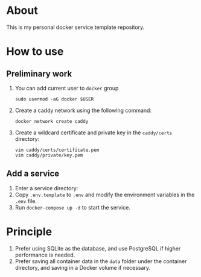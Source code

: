# About

This is my personal docker service template repository.

# How to use

## Preliminary work

1. You can add current user to `docker` group

   ```shell
   sudo usermod -aG docker $USER
   ```

2. Create a caddy network using the following command:

   ```shell
   docker network create caddy
   ```

3. Create a wildcard certificate and private key in the `caddy/certs` directory:

   ```shell
   vim caddy/certs/certificate.pem
   vim caddy/private/key.pem
   ```

## Add a service

1. Enter a service directory:
2. Copy `.env.template` to `.env` and modify the environment variables in the `.env` file.
3. Run `docker-compose up -d` to start the service.

# Principle

1. Prefer using SQLite as the database, and use PostgreSQL if higher performance is needed.
2. Prefer saving all container data in the `data` folder under the container directory, and saving in a Docker volume if necessary.

